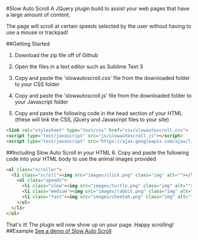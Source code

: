 #Slow Auto Scroll
A JQuery plugin build to assist your web pages that have a large amount of content.

The page will scroll at certain speeds selected by the user without having to use a mouse or trackpad!

##Getting Started
1. Download the zip file off of Github

2. Open the files in a text editor such as Sublime Text 3

3. Copy and paste the 'slowautoscroll.css' file from the downloaded folder to your CSS folder

4. Copy and paste the 'slowautoscroll.js' file from the downloaded folder to your Javascript folder

5. Copy and paste the following code in the head section of your HTML (these will link the CSS, jQuery and Javascript files to your site)
```html
<link rel="stylesheet" type="text/css" href="css/slowautoscroll.css">
<script type="text/javascript" src="js/slowautoscroll.js"></script>
<script type="text/javascript" src="https://ajax.googleapis.com/ajax/libs/jquery/1.10.2/jquery.min.js">
```
##Including Slow Auto Scroll in your HTML
6. Copy and paste the following code into your HTML body to use the animal images provided
<br>
```html
<ul class="scroller">
  <li class="scroll"><img src="images/click.png" class="img" alt=""></li>
    <ul class="speeds">
      <li class="slow"><img src="images/turtle.png" class="img" alt=""></li>
      <li class="medium"><img src="images/rabbit.png" class="img" alt=""></li>
      <li class="fast"><img src="images/cheetah.png" class="img" alt=""></li>
    </ul>
  </li>
</ul>
```
That's it! The plugin will now show up on your page.
Happy scrolling!
##Example
[See a demo of Slow Auto Scroll](http://dannypaton.github.io/slowautoscroll/demo)